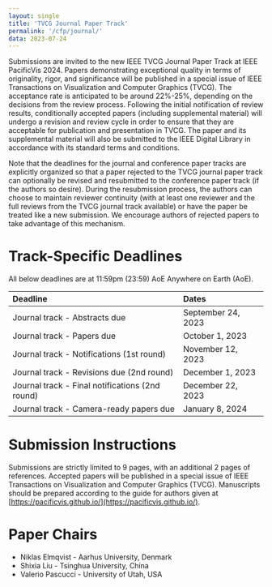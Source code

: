```yaml
---
layout: single
title: 'TVCG Journal Paper Track'
permalink: '/cfp/journal/'
data: 2023-07-24
---
```


Submissions are invited to the new IEEE TVCG Journal Paper Track at IEEE PacificVis 2024. Papers demonstrating exceptional quality in terms of originality, rigor, and significance will be published in a special issue of IEEE Transactions on Visualization and Computer Graphics (TVCG). The acceptance rate is anticipated to be around 22%-25%, depending on the decisions from the review process. Following the initial notification of review results, conditionally accepted papers (including supplemental material) will undergo a revision and review cycle in order to ensure that they are acceptable for publication and presentation in TVCG. The paper and its supplemental material will also be submitted to the IEEE Digital Library in accordance with its standard terms and conditions.

Note that the deadlines for the journal and conference paper tracks are explicitly organized so that a paper rejected to the TVCG journal paper track can optionally be revised and resubmitted to the conference paper track (if the authors so desire). During the resubmission process, the authors can choose to maintain reviewer continuity (with at least one reviewer and the full reviews from the TVCG journal track available) or have the paper be treated like a new submission. We encourage authors of rejected papers to take advantage of this mechanism.

# Track-Specific Deadlines

All below deadlines are at 11:59pm (23:59) AoE Anywhere on Earth (AoE).

| Deadline | Dates |
| :------- | :---- |
Journal track - Abstracts due | September 24, 2023
Journal track - Papers due | October 1, 2023
Journal track - Notifications (1st round) | November 12, 2023
Journal track - Revisions due (2nd round) | December 1, 2023
Journal track - Final notifications (2nd round) | December 22, 2023
Journal track - Camera-ready papers due | January 8, 2024

# Submission Instructions

Submissions are strictly limited to 9 pages, with an additional 2 pages of references. Accepted papers will be published in a special issue of IEEE Transactions on Visualization and Computer Graphics (TVCG). Manuscripts should be prepared according to the guide for authors given at [https://pacificvis.github.io/](https://pacificvis.github.io/).

# Paper Chairs

- Niklas Elmqvist - Aarhus University, Denmark
- Shixia Liu - Tsinghua University, China
- Valerio Pascucci - University of Utah, USA
